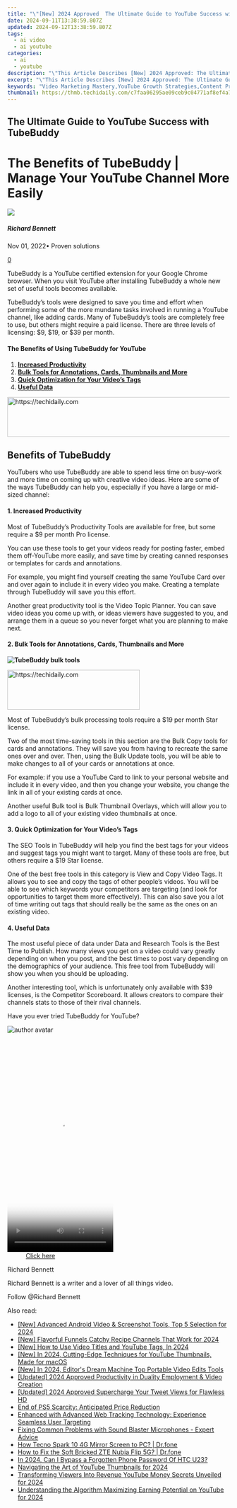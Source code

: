 ```yaml
---
title: "\"[New] 2024 Approved  The Ultimate Guide to YouTube Success with TubeBuddy\""
date: 2024-09-11T13:38:59.807Z
updated: 2024-09-12T13:38:59.807Z
tags:
  - ai video
  - ai youtube
categories:
  - ai
  - youtube
description: "\"This Article Describes [New] 2024 Approved: The Ultimate Guide to YouTube Success with TubeBuddy\""
excerpt: "\"This Article Describes [New] 2024 Approved: The Ultimate Guide to YouTube Success with TubeBuddy\""
keywords: "Video Marketing Mastery,YouTube Growth Strategies,Content Promotion Hacks,Effective Ad Placement,Channel Expansion Guide,Viewership Boost Tips,TubeBuddy Success Steps"
thumbnail: https://thmb.techidaily.com/c7faa06295ae09ceb9c04771af8ef4a70065bcb58f83238cd328dc914caf4d9a.jpg
---
```


## The Ultimate Guide to YouTube Success with TubeBuddy

# The Benefits of TubeBuddy | Manage Your YouTube Channel More Easily

![](https://images.wondershare.com/filmora/article-images/richard-bennett.jpg)

##### Richard Bennett

 Nov 01, 2022• Proven solutions

[0](#commentsBoxSeoTemplate)

TubeBuddy is a YouTube certified extension for your Google Chrome browser. When you visit YouTube after installing TubeBuddy a whole new set of useful tools becomes available.

TubeBuddy’s tools were designed to save you time and effort when performing some of the more mundane tasks involved in running a YouTube channel, like adding cards. Many of TubeBuddy’s tools are completely free to use, but others might require a paid license. There are three levels of licensing: $9, $19, or $39 per month.

#### The Benefits of Using TubeBuddy for YouTube

1. [**Increased Productivity**](#productivity)
2. [**Bulk Tools for Annotations, Cards, Thumbnails and More**](#bulk)
3. [**Quick Optimization for Your Video’s Tags**](#tags)
4. [**Useful Data**](#data)

<!-- affiliate ads begin -->
<a href="https://ephamedtechinc.pxf.io/c/5597632/2137224/26400" target="_top" id="2137224">
  <img src="//a.impactradius-go.com/display-ad/26400-2137224" border="0" alt="https://techidaily.com" width="728" height="90"/>
</a>
<img height="0" width="0" src="https://ephamedtechinc.pxf.io/i/5597632/2137224/26400" style="position:absolute;visibility:hidden;" border="0" />
<!-- affiliate ads end -->

## **Benefits of TubeBuddy**

YouTubers who use TubeBuddy are able to spend less time on busy-work and more time on coming up with creative video ideas. Here are some of the ways TubeBuddy can help you, especially if you have a large or mid-sized channel:

#### **1\. Increased Productivity**

Most of TubeBuddy’s Productivity Tools are available for free, but some require a $9 per month Pro license.

You can use these tools to get your videos ready for posting faster, embed them off-YouTube more easily, and save time by creating canned responses or templates for cards and annotations.

For example, you might find yourself creating the same YouTube Card over and over again to include it in every video you make. Creating a template through TubeBuddy will save you this effort.

Another great productivity tool is the Video Topic Planner. You can save video ideas you come up with, or ideas viewers have suggested to you, and arrange them in a queue so you never forget what you are planning to make next.

#### **2\. Bulk Tools for Annotations, Cards, Thumbnails and More**

**![TubeBuddy bulk tools](https://images.wondershare.com/filmora/article-images/tubebuddy-bulk-tools.jpg)**

<!-- affiliate ads begin -->
<a href="https://aligracehair.sjv.io/c/5597632/2135369/19272" target="_top" id="2135369">
  <img src="//a.impactradius-go.com/display-ad/19272-2135369" border="0" alt="https://techidaily.com" width="300" height="90"/>
</a>
<img height="0" width="0" src="https://aligracehair.sjv.io/i/5597632/2135369/19272" style="position:absolute;visibility:hidden;" border="0" />
<!-- affiliate ads end -->

Most of TubeBuddy’s bulk processing tools require a $19 per month Star license.

Two of the most time-saving tools in this section are the Bulk Copy tools for cards and annotations. They will save you from having to recreate the same ones over and over. Then, using the Bulk Update tools, you will be able to make changes to all of your cards or annotations at once.

For example: if you use a YouTube Card to link to your personal website and include it in every video, and then you change your website, you change the link in all of your existing cards at once.

Another useful Bulk tool is Bulk Thumbnail Overlays, which will allow you to add a logo to all of your existing video thumbnails at once.

#### **3\. Quick Optimization for Your Video’s Tags**

The SEO Tools in TubeBuddy will help you find the best tags for your videos and suggest tags you might want to target. Many of these tools are free, but others require a $19 Star license.

One of the best free tools in this category is View and Copy Video Tags. It allows you to see and copy the tags of other people’s videos. You will be able to see which keywords your competitors are targeting (and look for opportunities to target them more effectively). This can also save you a lot of time writing out tags that should really be the same as the ones on an existing video.

#### **4\. Useful Data**

The most useful piece of data under Data and Research Tools is the Best Time to Publish. How many views you get on a video could vary greatly depending on when you post, and the best times to post vary depending on the demographics of your audience. This free tool from TubeBuddy will show you when you should be uploading.

Another interesting tool, which is unfortunately only available with $39 licenses, is the Competitor Scoreboard. It allows creators to compare their channels stats to those of their rival channels.

 Have you ever tried TubeBuddy for YouTube?

![author avatar](https://images.wondershare.com/filmora/article-images/richard-bennett.jpg)

<!-- affiliate ads begin -->
<span id="1770776">
					<video width="240" height="480" style="cursor:pointer"
           poster="//a.impactradius-go.com/display-clicktoplayimage/1770776.png"
           onclick="if(!this.playClicked){this.play();this.setAttribute('controls',true);this.playClicked=true;}">
	   <source src="//a.impactradius-go.com/display-ad/20702-1770776">
	   <img src="//a.impactradius-go.com/display-clicktoplayimage/1770776.png" style="border: none; height: 100%; width: 100%; object-fit: contain">
	</video>
	<div style="width:150px;text-align:center"><a href="javascript:window.open(decodeURIComponent('https%3A%2F%2Ftokenmetrics.sjv.io%2Fc%2F5597632%2F1770776%2F20702'), '_blank');void(0);">Click here</a></div>
</span>
<img height="0" width="0" src="https://imp.pxf.io/i/5597632/1770776/20702" style="position:absolute;visibility:hidden;" border="0" />
<!-- affiliate ads end -->

Richard Bennett

Richard Bennett is a writer and a lover of all things video.

Follow @Richard Bennett

<ins class="adsbygoogle"
     style="display:block"
     data-ad-format="autorelaxed"
     data-ad-client="ca-pub-7571918770474297"
     data-ad-slot="1223367746"></ins>

<ins class="adsbygoogle"
     style="display:block"
     data-ad-client="ca-pub-7571918770474297"
     data-ad-slot="8358498916"
     data-ad-format="auto"
     data-full-width-responsive="true"></ins>

<span class="atpl-alsoreadstyle">Also read:</span>
<div><ul>
<li><a href="https://remote-screen-capture.techidaily.com/new-advanced-android-video-and-screenshot-tools-top-5-selection-for-2024/"><u>[New] Advanced Android Video & Screenshot Tools, Top 5 Selection for 2024</u></a></li>
<li><a href="https://youtube-docs.techidaily.com/lavorful-funnels-catchy-recipe-channels-that-work-for-2024/"><u>[New] Flavorful Funnels Catchy Recipe Channels That Work for 2024</u></a></li>
<li><a href="https://youtube-docs.techidaily.com/ow-to-use-video-titles-and-youtube-tags-in-2024/"><u>[New] How to Use Video Titles and YouTube Tags, In 2024</u></a></li>
<li><a href="https://facebook-video-share.techidaily.com/new-in-2024-cutting-edge-techniques-for-youtube-thumbnails-made-for-macos/"><u>[New] In 2024, Cutting-Edge Techniques for YouTube Thumbnails, Made for macOS</u></a></li>
<li><a href="https://youtube-docs.techidaily.com/n-2024-editors-dream-machine-top-portable-video-edits-tools/"><u>[New] In 2024, Editor's Dream Machine Top Portable Video Edits Tools</u></a></li>
<li><a href="https://youtube-docs.techidaily.com/ed-2024-approved-productivity-in-duality-employment-and-video-creation/"><u>[Updated] 2024 Approved Productivity in Duality Employment & Video Creation</u></a></li>
<li><a href="https://twitter-videos.techidaily.com/updated-2024-approved-supercharge-your-tweet-views-for-flawless-hd/"><u>[Updated] 2024 Approved Supercharge Your Tweet Views for Flawless HD</u></a></li>
<li><a href="https://games-able.techidaily.com/end-of-ps5-scarcity-anticipated-price-reduction/"><u>End of PS5 Scarcity: Anticipated Price Reduction</u></a></li>
<li><a href="https://some-tips.techidaily.com/enhanced-with-advanced-web-tracking-technology-experience-seamless-user-targeting/"><u>Enhanced with Advanced Web Tracking Technology: Experience Seamless User Targeting</u></a></li>
<li><a href="https://sound-issues.techidaily.com/fixing-common-problems-with-sound-blaster-microphones-expert-advice/"><u>Fixing Common Problems with Sound Blaster Microphones - Expert Advice</u></a></li>
<li><a href="https://screen-mirror.techidaily.com/how-tecno-spark-10-4g-mirror-screen-to-pc-drfone-by-drfone-android/"><u>How Tecno Spark 10 4G Mirror Screen to PC? | Dr.fone</u></a></li>
<li><a href="https://fix-guide.techidaily.com/how-to-fix-the-soft-bricked-zte-nubia-flip-5g-drfone-by-drfone-fix-android-problems-fix-android-problems/"><u>How to Fix the Soft Bricked ZTE Nubia Flip 5G? | Dr.fone</u></a></li>
<li><a href="https://android-unlock.techidaily.com/in-2024-can-i-bypass-a-forgotten-phone-password-of-htc-u23-by-drfone-android/"><u>In 2024, Can I Bypass a Forgotten Phone Password Of HTC U23?</u></a></li>
<li><a href="https://youtube-docs.techidaily.com/ating-the-art-of-youtube-thumbnails-for-2024/"><u>Navigating the Art of YouTube Thumbnails for 2024</u></a></li>
<li><a href="https://youtube-docs.techidaily.com/forming-viewers-into-revenue-youtube-money-secrets-unveiled-for-2024/"><u>Transforming Viewers Into Revenue YouTube Money Secrets Unveiled for 2024</u></a></li>
<li><a href="https://youtube-docs.techidaily.com/standing-the-algorithm-maximizing-earning-potential-on-youtube-for-2024/"><u>Understanding the Algorithm Maximizing Earning Potential on YouTube for 2024</u></a></li>
</ul></div>

